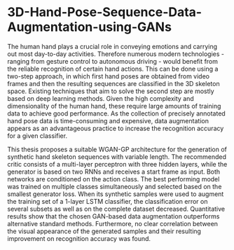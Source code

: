# 3D-Hand-Pose-Sequence-Data-Augmentation-using-GANs
The human hand plays a crucial role in conveying emotions and carrying out most day-to-day activities. Therefore numerous modern technologies - ranging from gesture control to autonomous driving - would benefit from the reliable recognition of certain hand actions. This can be done using a two-step approach, in which first hand poses are obtained from video frames and then the resulting sequences are classified in the 3D skeleton space. Existing techniques that aim to solve the second step are mostly based on deep learning methods. Given the high complexity and dimensionality of the human hand, these require large amounts of training data to achieve good performance. As the collection of precisely annotated hand pose data is time-consuming and expensive, data augmentation appears as an advantageous practice to increase the recognition accuracy for a given classifier.  

This thesis proposes a suitable WGAN-GP architecture for the generation of synthetic hand skeleton sequences with variable length. The recommended critic consists of a multi-layer perceptron with three hidden layers, while the generator is based on two RNNs and receives a start frame as input. Both networks are conditioned on the action class. The best performing model was trained on multiple classes simultaneously and selected based on the smallest generator loss. When its synthetic samples were used to augment the training set of a 1-layer LSTM classifier, the classification error on several subsets as well as on the complete dataset decreased. Quantitative results show that the chosen GAN-based data augmentation outperforms alternative standard methods. Furthermore, no clear correlation between the visual appearance of the generated samples and their resulting improvement on recognition accuracy was found. 
